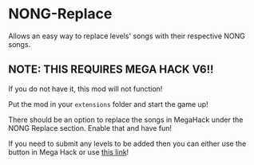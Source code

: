 # NONG-Replace

Allows an easy way to replace levels' songs with their respective NONG songs.

## NOTE: THIS REQUIRES MEGA HACK V6!!

If you do not have it, this mod will not function!

Put the mod in your `extensions` folder and start the game up!

There should be an option to replace the songs in MegaHack under the NONG Replace section. Enable that and have fun!

If you need to submit any levels to be added then you can either use the button in Mega Hack or use [this link](https://forms.gle/sjpXjvuCUmC2zGqw7)!
